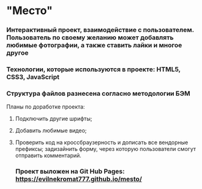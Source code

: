 # "Место"

### Интерактивный проект, взаимодействие с пользователем. Пользователь по своему желанию может добавлять любимые фотографии, а также ставить лайки и многое другое

### Технологии, которые используются в проекте: HTML5, CSS3, JavaScript
### Структура файлов разнесена согласно методологии БЭМ

Планы по доработке проекта:

1. Подключить другие шрифты;
2. Добавить любимые видео;
3. Проверить код на кроссбраузерность и дописать все вендорные префиксы;
   задизайнить форму, через которую пользователи смогут отправить комментарий.

   ### Проект выложен на Git Hub Pages: https://evilnekromat777.github.io/mesto/

